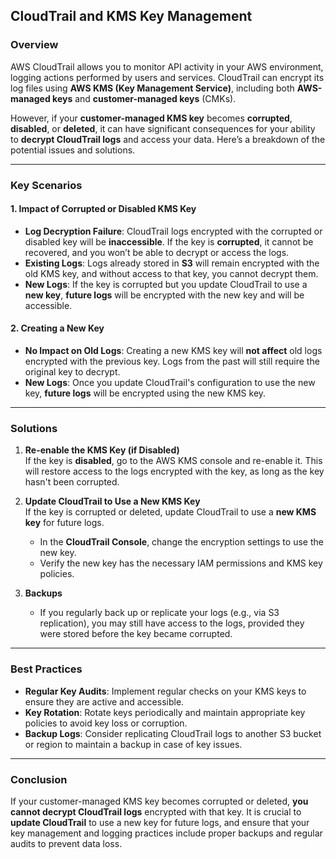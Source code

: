 

## CloudTrail and KMS Key Management

### Overview
AWS CloudTrail allows you to monitor API activity in your AWS environment, logging actions performed by users and services. CloudTrail can encrypt its log files using **AWS KMS (Key Management Service)**, including both **AWS-managed keys** and **customer-managed keys** (CMKs).

However, if your **customer-managed KMS key** becomes **corrupted**, **disabled**, or **deleted**, it can have significant consequences for your ability to **decrypt CloudTrail logs** and access your data. Here’s a breakdown of the potential issues and solutions.

---

### Key Scenarios

#### 1. **Impact of Corrupted or Disabled KMS Key**
   - **Log Decryption Failure**: CloudTrail logs encrypted with the corrupted or disabled key will be **inaccessible**. If the key is **corrupted**, it cannot be recovered, and you won’t be able to decrypt or access the logs.
   - **Existing Logs**: Logs already stored in **S3** will remain encrypted with the old KMS key, and without access to that key, you cannot decrypt them.
   - **New Logs**: If the key is corrupted but you update CloudTrail to use a **new key**, **future logs** will be encrypted with the new key and will be accessible.

#### 2. **Creating a New Key**
   - **No Impact on Old Logs**: Creating a new KMS key will **not affect** old logs encrypted with the previous key. Logs from the past will still require the original key to decrypt.
   - **New Logs**: Once you update CloudTrail's configuration to use the new key, **future logs** will be encrypted using the new KMS key.

---

### Solutions

1. **Re-enable the KMS Key (if Disabled)**  
   If the key is **disabled**, go to the AWS KMS console and re-enable it. This will restore access to the logs encrypted with the key, as long as the key hasn't been corrupted.

2. **Update CloudTrail to Use a New KMS Key**  
   If the key is corrupted or deleted, update CloudTrail to use a **new KMS key** for future logs.
   - In the **CloudTrail Console**, change the encryption settings to use the new key.
   - Verify the new key has the necessary IAM permissions and KMS key policies.

3. **Backups**  
   - If you regularly back up or replicate your logs (e.g., via S3 replication), you may still have access to the logs, provided they were stored before the key became corrupted.

---

### Best Practices

- **Regular Key Audits**: Implement regular checks on your KMS keys to ensure they are active and accessible.
- **Key Rotation**: Rotate keys periodically and maintain appropriate key policies to avoid key loss or corruption.
- **Backup Logs**: Consider replicating CloudTrail logs to another S3 bucket or region to maintain a backup in case of key issues.

---

### Conclusion
If your customer-managed KMS key becomes corrupted or deleted, **you cannot decrypt CloudTrail logs** encrypted with that key. It is crucial to **update CloudTrail** to use a new key for future logs, and ensure that your key management and logging practices include proper backups and regular audits to prevent data loss.

